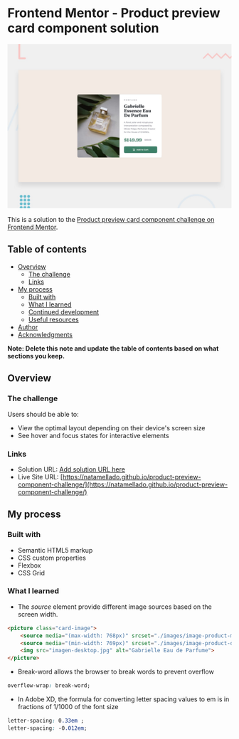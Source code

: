 # Frontend Mentor - Product preview card component solution

![](./design/desktop-preview.jpg)

This is a solution to the [Product preview card component challenge on Frontend Mentor](https://www.frontendmentor.io/challenges/product-preview-card-component-GO7UmttRfa). 

## Table of contents

- [Overview](#overview)
  - [The challenge](#the-challenge)
  - [Links](#links)
- [My process](#my-process)
  - [Built with](#built-with)
  - [What I learned](#what-i-learned)
  - [Continued development](#continued-development)
  - [Useful resources](#useful-resources)
- [Author](#author)
- [Acknowledgments](#acknowledgments)

**Note: Delete this note and update the table of contents based on what sections you keep.**

## Overview

### The challenge

Users should be able to:

- View the optimal layout depending on their device's screen size
- See hover and focus states for interactive elements


### Links

- Solution URL: [Add solution URL here](https://your-solution-url.com)
- Live Site URL: [https://natamellado.github.io/product-preview-component-challenge/](https://natamellado.github.io/product-preview-component-challenge/)

## My process

### Built with

- Semantic HTML5 markup
- CSS custom properties
- Flexbox
- CSS Grid

### What I learned

* The _source_ element provide different image sources based on the screen width. 
```html
<picture class="card-image">
    <source media="(max-width: 768px)" srcset="./images/image-product-mobile.jpg">
    <source media="(min-width: 769px)" srcset="./images/image-product-desktop.jpg">
    <img src="imagen-desktop.jpg" alt="Gabrielle Eau de Parfume">
</picture>
```
* Break-word allows the browser to break words to prevent overflow
```css
overflow-wrap: break-word;
```

* In Adobe XD, the formula for converting letter spacing values to em is in fractions of 1/1000 of the font size
```css
letter-spacing: 0.33em ;
letter-spacing: -0.012em;
````